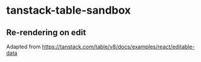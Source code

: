 # tanstack-table-sandbox

## Re-rendering on edit

Adapted from https://tanstack.com/table/v8/docs/examples/react/editable-data